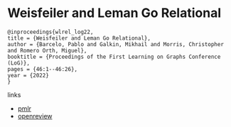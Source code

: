 # Weisfeiler and Leman Go Relational

```
@inproceedings{wlrel_log22,
title = {Weisfeiler and Leman Go Relational},
author = {Barcelo, Pablo and Galkin, Mikhail and Morris, Christopher and Romero Orth, Miguel},
booktitle = {Proceedings of the First Learning on Graphs Conference (LoG)},
pages = {46:1--46:26},
year = {2022}
}
```

links
- [pmlr](https://proceedings.mlr.press/v198/barcelo22a.html)
- [openreview](https://openreview.net/forum?id=wY_IYhh6pqj)
